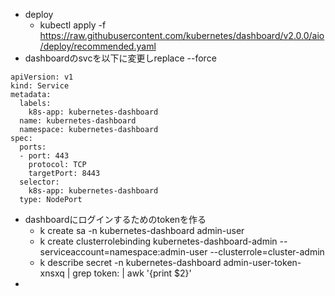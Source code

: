 - deploy
  - kubectl apply -f https://raw.githubusercontent.com/kubernetes/dashboard/v2.0.0/aio/deploy/recommended.yaml
- dashboardのsvcを以下に変更しreplace --force
```
apiVersion: v1
kind: Service
metadata:
  labels:
    k8s-app: kubernetes-dashboard
  name: kubernetes-dashboard
  namespace: kubernetes-dashboard
spec:
  ports:
  - port: 443
    protocol: TCP
    targetPort: 8443
  selector:
    k8s-app: kubernetes-dashboard
  type: NodePort
```
- dashboardにログインするためのtokenを作る
  - k create sa -n kubernetes-dashboard admin-user
  - k create clusterrolebinding kubernetes-dashboard-admin --serviceaccount=namespace:admin-user --clusterrole=cluster-admin
  - k describe secret -n kubernetes-dashboard admin-user-token-xnsxq   | grep token: | awk '{print $2}'
- 
